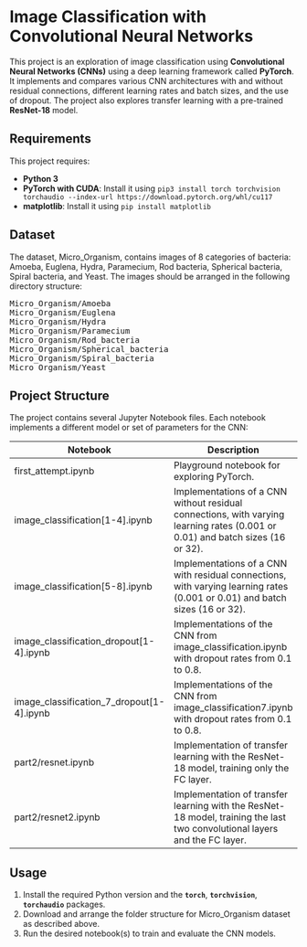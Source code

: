 # Image Classification with Convolutional Neural Networks

This project is an exploration of image classification using **Convolutional Neural Networks (CNNs)** using a deep learning framework called **PyTorch**. It implements and compares various CNN architectures with and without residual connections, different learning rates and batch sizes, and the use of dropout. The project also explores transfer learning with a pre-trained **ResNet-18** model.

## Requirements

This project requires:

- **Python 3**
- **PyTorch with CUDA**: Install it using `pip3 install torch torchvision torchaudio --index-url https://download.pytorch.org/whl/cu117`
- **matplotlib**: Install it using `pip install matplotlib`

## Dataset

The dataset, Micro_Organism, contains images of 8 categories of bacteria: Amoeba, Euglena, Hydra, Paramecium, Rod bacteria, Spherical bacteria, Spiral bacteria, and Yeast. The images should be arranged in the following directory structure:

<pre>
Micro_Organism/Amoeba
Micro_Organism/Euglena
Micro_Organism/Hydra
Micro_Organism/Paramecium
Micro_Organism/Rod_bacteria
Micro_Organism/Spherical_bacteria
Micro_Organism/Spiral_bacteria
Micro_Organism/Yeast
</pre>

## Project Structure

The project contains several Jupyter Notebook files. Each notebook implements a different model or set of parameters for the CNN:

| Notebook | Description |
|----------|-------------|
| first_attempt.ipynb | Playground notebook for exploring PyTorch. |
| image_classification[1-4].ipynb | Implementations of a CNN without residual connections, with varying learning rates (0.001 or 0.01) and batch sizes (16 or 32). |
| image_classification[5-8].ipynb | Implementations of a CNN with residual connections, with varying learning rates (0.001 or 0.01) and batch sizes (16 or 32). |
| image_classification_dropout[1-4].ipynb | Implementations of the CNN from image_classification.ipynb with dropout rates from 0.1 to 0.8. |
| image_classification_7_dropout[1-4].ipynb | Implementations of the CNN from image_classification7.ipynb with dropout rates from 0.1 to 0.8. |
| part2/resnet.ipynb | Implementation of transfer learning with the ResNet-18 model, training only the FC layer. |
| part2/resnet2.ipynb | Implementation of transfer learning with the ResNet-18 model, training the last two convolutional layers and the FC layer. |

## Usage

1. Install the required Python version and the **`torch`**, **`torchvision`**, **`torchaudio`** packages.
2. Download and arrange the folder structure for Micro_Organism dataset as described above.
3. Run the desired notebook(s) to train and evaluate the CNN models.
